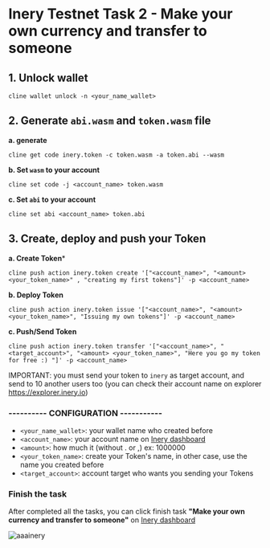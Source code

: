 # Inery Testnet Task 2 - Make your own currency and transfer to someone

## 1. Unlock wallet
```
cline wallet unlock -n <your_name_wallet>
```

## 2. Generate `abi.wasm` and `token.wasm` file

**a. generate**
```
cline get code inery.token -c token.wasm -a token.abi --wasm
```

**b. Set `wasm` to your account**
```
cline set code -j <account_name> token.wasm
```

**c. Set `abi` to your account**
```
cline set abi <account_name> token.abi
```

## 3. Create, deploy and push your Token

**a. Create Token***
```
cline push action inery.token create '["<account_name>", "<amount> <your_token_name>" , "creating my first tokens"]' -p <account_name>
```


**b. Deploy Token**
```
cline push action inery.token issue '["<account_name>", "<amount> <your_token_name>", "Issuing my own tokens"]' -p <account_name>
```

**c. Push/Send Token**
```
cline push action inery.token transfer '["<account_name>", "<target_account>", "<amount> <your_token_name>", "Here you go my token for free :) "]' -p <account_name>
```

IMPORTANT:
you must send your token to `inery` as target account, and send to 10 another users too (you can check their account name on explorer https://explorer.inery.io)





### **---------- CONFIGURATION -----------**

- `<your_name_wallet>`: your wallet name who created before
- `<account_name>`: your account name on [Inery dashboard](testnet.inery.io/dashboard)
- `<amount>`: how much it (without . or ,) ex: 1000000
- `<your_token_name>`: create your Token's name, in other case, use the name you created before
- `<target_account>`: account target who wants you sending your Tokens




### Finish the task

After completed all the tasks, you can click finish task **"Make your own currency and transfer to someone"** on [Inery dashboard](https://testnet.inery.io/dashboard)

![aaainery](https://user-images.githubusercontent.com/78480857/204692435-4caa53d4-949e-44cb-8f8b-910702ff55dd.png)
